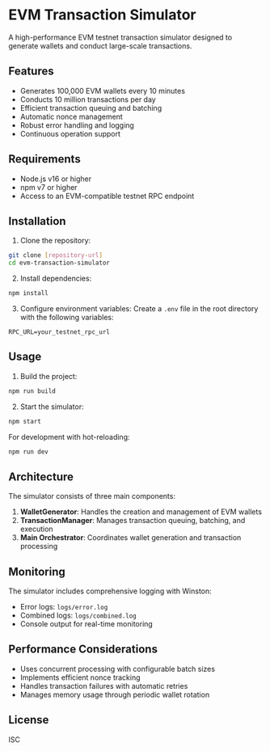 # EVM Transaction Simulator

A high-performance EVM testnet transaction simulator designed to generate wallets and conduct large-scale transactions.

## Features

- Generates 100,000 EVM wallets every 10 minutes
- Conducts 10 million transactions per day
- Efficient transaction queuing and batching
- Automatic nonce management
- Robust error handling and logging
- Continuous operation support

## Requirements

- Node.js v16 or higher
- npm v7 or higher
- Access to an EVM-compatible testnet RPC endpoint

## Installation

1. Clone the repository:
```bash
git clone [repository-url]
cd evm-transaction-simulator
```

2. Install dependencies:
```bash
npm install
```

3. Configure environment variables:
Create a `.env` file in the root directory with the following variables:
```env
RPC_URL=your_testnet_rpc_url
```

## Usage

1. Build the project:
```bash
npm run build
```

2. Start the simulator:
```bash
npm start
```

For development with hot-reloading:
```bash
npm run dev
```

## Architecture

The simulator consists of three main components:

1. **WalletGenerator**: Handles the creation and management of EVM wallets
2. **TransactionManager**: Manages transaction queuing, batching, and execution
3. **Main Orchestrator**: Coordinates wallet generation and transaction processing

## Monitoring

The simulator includes comprehensive logging with Winston:
- Error logs: `logs/error.log`
- Combined logs: `logs/combined.log`
- Console output for real-time monitoring

## Performance Considerations

- Uses concurrent processing with configurable batch sizes
- Implements efficient nonce tracking
- Handles transaction failures with automatic retries
- Manages memory usage through periodic wallet rotation

## License

ISC 